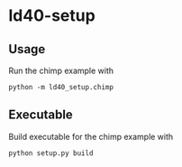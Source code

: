 # ld40-setup

## Usage

Run the chimp example with

`python -m ld40_setup.chimp`

## Executable

Build executable for the chimp example with

`python setup.py build`
